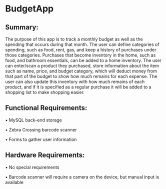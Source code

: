 BudgetApp
=========

Summary:
--------
The purpose of this app is to track a monthly budget as well as the spending that occurs during that month.  The user can define categories of spending, such as food, rent, gas, and keep a history of purchases under those categories.  Purchases that become inventory in the home, such as food, and bathroom essentials, can be added to a home inventory.  The user can enter/scan a product they purchased, store information about the item such as name, price, and budget category, which will deduct money from that part of the budget to show how much remains for each expense.  The user can also update this inventory with how much remains of each product, and if it is specified as a regular purchase it will be added to a shopping list to make shopping easier.

Functional Requirements:
------------------------

•	MySQL back-end storage

•	Zebra Crossing barcode scanner

•	Forms to gather user information

Hardware Requirements:
----------------------

•	No special requirements

•	Barcode scanner will require a camera on the device, but manual input is available
